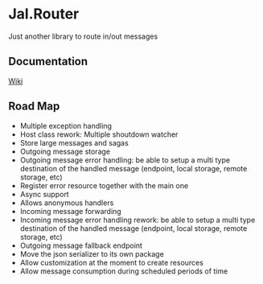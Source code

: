# Jal.Router
Just another library to route in/out messages
## Documentation
[Wiki](https://github.com/raulnq/Jal.Router/wiki/10.-Home)
## Road Map
* Multiple exception handling
* Host class rework: Multiple shoutdown watcher
* Store large messages and sagas
* Outgoing message storage
* Outgoing message error handling: be able to setup a multi type destination of the handled message (endpoint, local storage, remote storage, etc)
* Register error resource together with the main one
* Async support
* Allows anonymous handlers
* Incoming message forwarding
* Incoming message error handling rework: be able to setup a multi type destination of the handled message (endpoint, local storage, remote storage, etc)
* Outgoing message fallback endpoint
* Move the json serializer to its own package
* Allow customization at the moment to create resources
* Allow message consumption during scheduled periods of time